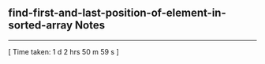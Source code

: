 <h2>find-first-and-last-position-of-element-in-sorted-array Notes</h2><hr>[ Time taken: 1 d 2 hrs 50 m 59 s ]